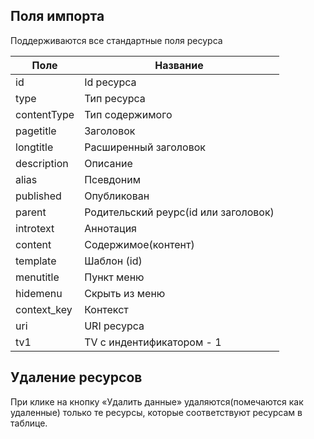 ## Поля импорта
Поддерживаются все стандартные поля ресурса

| Поле |  Название |
| -- | -- |
| id | Id ресурса |
| type | Тип ресурса | 
| contentType | Тип содержимого |
| pagetitle | Заголовок |
| longtitle | Расширенный заголовок |
| description | Описание |
| alias | Псевдоним |
| published | Опубликован |
| parent | Родительский реурс(id или заголовок) |
| introtext | Аннотация |
| content | Содержимое(контент) |
| template | Шаблон (id) |
| menutitle | Пункт меню |
| hidemenu | Скрыть из меню |
| context_key | Контекст |
| uri | URI ресурса | 
| tv1 | TV c индентификатором - 1 |

## Удаление ресурсов
При клике на кнопку «Удалить данные» удаляются(помечаются как удаленные) только те ресурсы, которые соответствуют ресурсам в таблице.